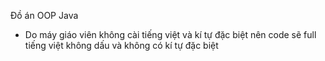 
Đồ án OOP Java
- Do máy giáo viên không cài tiếng việt và kí tự đặc biệt nên code sẽ full tiếng việt không dấu và không có kí tự đặc biệt
